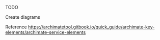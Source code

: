 TODO 

Create diagrams

Reference https://archimatetool.gitbook.io/quick_guide/archimate-key-elements/archimate-service-elements
